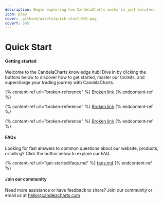 ```yaml
---
description: Begin exploring how CandelaCharts works in just minutes.
icon: play
cover: .gitbook/assets/quick-start-001.png
coverY: 345
---
```


# Quick Start

#### Getting started

Welcome to the CandelaCharts knowledge hub! Dive in by clicking the buttons below to discover how to get started, master our toolkits, and supercharge your trading journey with CandelaCharts.

{% content-ref url="broken-reference" %}
[Broken link](broken-reference)
{% endcontent-ref %}

{% content-ref url="broken-reference" %}
[Broken link](broken-reference)
{% endcontent-ref %}

{% content-ref url="broken-reference" %}
[Broken link](broken-reference)
{% endcontent-ref %}

#### FAQs

Looking for fast answers to common questions about our website, products, or billing? Click the button below to explore our FAQ.

{% content-ref url="get-started/faqs.md" %}
[faqs.md](get-started/faqs.md)
{% endcontent-ref %}

#### Join our community

Need more assistance or have feedback to share? Join our community or email us at hello@candelacharts.com
